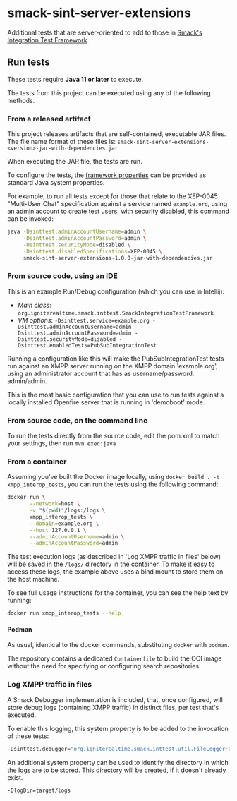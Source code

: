 # smack-sint-server-extensions

Additional tests that are server-oriented to add to those in [Smack's Integration Test Framework](https://download.igniterealtime.org/smack/dailybuilds/sinttest-javadoc/org/igniterealtime/smack/inttest/package-summary.html).

## Run tests

These tests require **Java 11 or later** to execute.

The tests from this project can be executed using any of the following methods.

### From a released artifact

This project releases artifacts that are self-contained, executable JAR files. The file name format of these files is:
`smack-sint-server-extensions-<version>-jar-with-dependencies.jar`

When executing the JAR file, the tests are run.

To configure the tests, the [framework properties](https://download.igniterealtime.org/smack/dailybuilds/sinttest-javadoc/org/igniterealtime/smack/inttest/package-summary.html) can be provided as standard Java system properties.

For example, to run all tests except for those that relate to the XEP-0045 "Multi-User Chat" specification against a service named `example.org`, using an admin account to create test users, with security disabled, this command can be invoked:

```bash
java -Dsinttest.adminAccountUsername=admin \
     -Dsinttest.adminAccountPassword=admin \
     -Dsinttest.securityMode=disabled \
     -Dsinttest.disabledSpecifications=XEP-0045 \
     smack-sint-server-extensions-1.0.0-jar-with-dependencies.jar
```

### From source code, using an IDE

This is an example Run/Debug configuration (which you can use in Intellij):

- *Main class*: `org.igniterealtime.smack.inttest.SmackIntegrationTestFramework`
- *VM options*: `-Dsinttest.service=example.org -Dsinttest.adminAccountUsername=admin -Dsinttest.adminAccountPassword=admin -Dsinttest.securityMode=disabled -Dsinttest.enabledTests=PubSubIntegrationTest`

Running a configuration like this will make the PubSubIntegrationTest tests run against an XMPP server running on the XMPP domain 'example.org', using an administrator account that has as username/password: admin/admin.

This is the most basic configuration that you can use to run tests against a locally installed Openfire server that is running in 'demoboot' mode.

### From source code, on the command line

To run the tests directly from the source code, edit the pom.xml to match your settings, then run `mvn exec:java`

### From a container

Assuming you've built the Docker image locally, using `docker build . -t xmpp_interop_tests`, you can run the tests using the following command:

```bash
docker run \
       --network=host \
       -v "$(pwd)"/logs:/logs \
       xmpp_interop_tests \
       --domain=example.org \
       --host 127.0.0.1 \
       --adminAccountUsername=admin \
       --adminAccountPassword=admin
```

The test execution logs (as described in 'Log XMPP traffic in files' below) will be saved in the `/logs/` directory in the container. To make it easy to access these logs, the example above uses a bind mount to store them on the host machine.

To see full usage instructions for the container, you can see the help text by running:

```bash
docker run xmpp_interop_tests --help
```

#### Podman

As usual, identical to the docker commands, substituting `docker` with `podman`.

The repository contains a dedicated `Containerfile` to build the OCI image without the need for specifying or configuring search repositories.

### Log XMPP traffic in files

A Smack Debugger implementation is included, that, once configured, will store debug logs (containing XMPP traffic) in distinct files, per test that's executed.

To enable this logging, this system property is to be added to the invocation of these tests:

```bash
-Dsinttest.debugger="org.igniterealtime.smack.inttest.util.FileLoggerFactory"
```

An additional system property can be used to identify the directory in which the logs are to be stored. This directory will be created, if it doesn't already exist.

```bash
-DlogDir=target/logs
```
